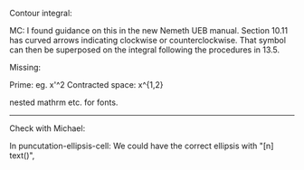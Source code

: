 
Contour integral:

MC: I found guidance on this in the new Nemeth UEB manual. Section 10.11 has curved arrows indicating clockwise or counterclockwise. That symbol can then be superposed on the integral following the procedures in 13.5.



Missing:

Prime: eg. x'^2
Contracted space: x^{1,2}


nested mathrm etc. for fonts.


---------

Check with Michael: 

In puncutation-ellipsis-cell: We could have the correct ellipsis with
      "[n] text()",
